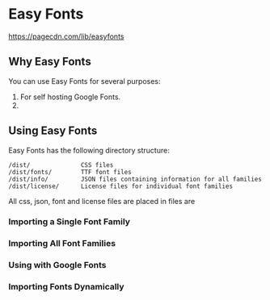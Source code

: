 # Easy Fonts
https://pagecdn.com/lib/easyfonts


## Why Easy Fonts
You can use Easy Fonts for several purposes:
1. For self hosting Google Fonts.
2. 


## Using Easy Fonts

Easy Fonts has the following directory structure:

```
/dist/              CSS files
/dist/fonts/        TTF font files
/dist/info/         JSON files containing information for all families
/dist/license/      License files for individual font families
```

All css, json, font and license files are placed in files are 

### Importing a Single Font Family

### Importing All Font Families

### Using with Google Fonts

### Importing Fonts Dynamically









